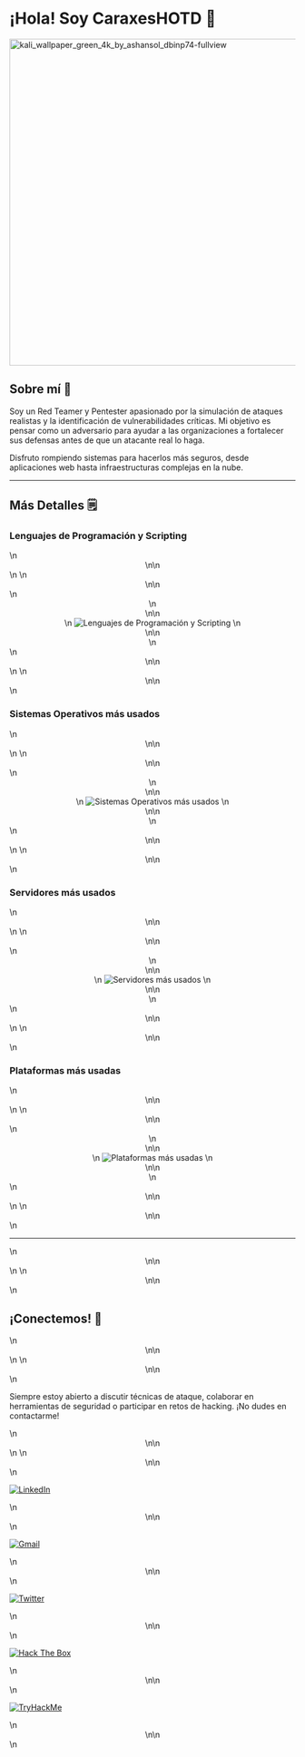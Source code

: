 # ¡Hola! Soy CaraxesHOTD 🐍

<img width="1024" height="576" alt="kali_wallpaper_green_4k_by_ashansol_dbinp74-fullview" src="https://github.com/user-attachments/assets/117b1123-e314-4feb-9564-a3ed26938708" />


## Sobre mí 🔎


Soy un Red Teamer y Pentester apasionado por la simulación de ataques realistas y la identificación de vulnerabilidades críticas. Mi objetivo es pensar como un adversario para ayudar a las organizaciones a fortalecer sus defensas antes de que un atacante real lo haga.

Disfruto rompiendo sistemas para hacerlos más seguros, desde aplicaciones web hasta infraestructuras complejas en la nube.


---


## Más Detalles 🗒️


### Lenguajes de Programación y Scripting

<!-- START_SECTION:forked-repos -->\n<div align="center">\n\n</div>\n<!-- END_SECTION:forked-repos -->


<!-- START_SECTION:forked-repos -->\n<div align="center">\n\n</div>\n<!-- END_SECTION:forked-repos -->
<div align="center">

<!-- START_SECTION:forked-repos -->\n<div align="center">\n\n</div>\n<!-- END_SECTION:forked-repos -->
  <img src="https://skillicons.dev/icons?i=py,bash,powershell,js,postgres,php,html" alt="Lenguajes de Programación y Scripting"/>

<!-- START_SECTION:forked-repos -->\n<div align="center">\n\n</div>\n<!-- END_SECTION:forked-repos -->
</div>

<!-- START_SECTION:forked-repos -->\n<div align="center">\n\n</div>\n<!-- END_SECTION:forked-repos -->


<!-- START_SECTION:forked-repos -->\n<div align="center">\n\n</div>\n<!-- END_SECTION:forked-repos -->
### Sistemas Operativos más usados

<!-- START_SECTION:forked-repos -->\n<div align="center">\n\n</div>\n<!-- END_SECTION:forked-repos -->


<!-- START_SECTION:forked-repos -->\n<div align="center">\n\n</div>\n<!-- END_SECTION:forked-repos -->
<div align="center">

<!-- START_SECTION:forked-repos -->\n<div align="center">\n\n</div>\n<!-- END_SECTION:forked-repos -->
  <img src="https://skillicons.dev/icons?i=windows,linux,kali" alt="Sistemas Operativos más usados"/>

<!-- START_SECTION:forked-repos -->\n<div align="center">\n\n</div>\n<!-- END_SECTION:forked-repos -->
</div>

<!-- START_SECTION:forked-repos -->\n<div align="center">\n\n</div>\n<!-- END_SECTION:forked-repos -->


<!-- START_SECTION:forked-repos -->\n<div align="center">\n\n</div>\n<!-- END_SECTION:forked-repos -->
### Servidores más usados

<!-- START_SECTION:forked-repos -->\n<div align="center">\n\n</div>\n<!-- END_SECTION:forked-repos -->


<!-- START_SECTION:forked-repos -->\n<div align="center">\n\n</div>\n<!-- END_SECTION:forked-repos -->
<div align="center">

<!-- START_SECTION:forked-repos -->\n<div align="center">\n\n</div>\n<!-- END_SECTION:forked-repos -->
  <img src="https://skillicons.dev/icons?i=aws,nginx,cloudflare" alt="Servidores más usados"/>

<!-- START_SECTION:forked-repos -->\n<div align="center">\n\n</div>\n<!-- END_SECTION:forked-repos -->
</div>

<!-- START_SECTION:forked-repos -->\n<div align="center">\n\n</div>\n<!-- END_SECTION:forked-repos -->


<!-- START_SECTION:forked-repos -->\n<div align="center">\n\n</div>\n<!-- END_SECTION:forked-repos -->
### Plataformas más usadas

<!-- START_SECTION:forked-repos -->\n<div align="center">\n\n</div>\n<!-- END_SECTION:forked-repos -->


<!-- START_SECTION:forked-repos -->\n<div align="center">\n\n</div>\n<!-- END_SECTION:forked-repos -->
<div align="center">

<!-- START_SECTION:forked-repos -->\n<div align="center">\n\n</div>\n<!-- END_SECTION:forked-repos -->
  <img src="https://skillicons.dev/icons?i=github,git,docker" alt="Plataformas más usadas"/>

<!-- START_SECTION:forked-repos -->\n<div align="center">\n\n</div>\n<!-- END_SECTION:forked-repos -->
</div>

<!-- START_SECTION:forked-repos -->\n<div align="center">\n\n</div>\n<!-- END_SECTION:forked-repos -->


<!-- START_SECTION:forked-repos -->\n<div align="center">\n\n</div>\n<!-- END_SECTION:forked-repos -->
---

<!-- START_SECTION:forked-repos -->\n<div align="center">\n\n</div>\n<!-- END_SECTION:forked-repos -->


<!-- START_SECTION:forked-repos -->\n<div align="center">\n\n</div>\n<!-- END_SECTION:forked-repos -->
## ¡Conectemos! 🤝

<!-- START_SECTION:forked-repos -->\n<div align="center">\n\n</div>\n<!-- END_SECTION:forked-repos -->


<!-- START_SECTION:forked-repos -->\n<div align="center">\n\n</div>\n<!-- END_SECTION:forked-repos -->
Siempre estoy abierto a discutir técnicas de ataque, colaborar en herramientas de seguridad o participar en retos de hacking. ¡No dudes en contactarme!

<!-- START_SECTION:forked-repos -->\n<div align="center">\n\n</div>\n<!-- END_SECTION:forked-repos -->


<!-- START_SECTION:forked-repos -->\n<div align="center">\n\n</div>\n<!-- END_SECTION:forked-repos -->
[![LinkedIn](https://img.shields.io/badge/LinkedIn-%230077B5.svg?style=for-the-badge&logo=linkedin&logoColor=white)](https://www.linkedin.com/in/tu-perfil/)

<!-- START_SECTION:forked-repos -->\n<div align="center">\n\n</div>\n<!-- END_SECTION:forked-repos -->
[![Gmail](https://img.shields.io/badge/Gmail-D14836?style=for-the-badge&logo=gmail&logoColor=white)](mailto:tu.email@gmail.com)

<!-- START_SECTION:forked-repos -->\n<div align="center">\n\n</div>\n<!-- END_SECTION:forked-repos -->
[![Twitter](https://img.shields.io/badge/Twitter-%231DA1F2.svg?style=for-the-badge&logo=Twitter&logoColor=white)](https://twitter.com/tu_usuario)

<!-- START_SECTION:forked-repos -->\n<div align="center">\n\n</div>\n<!-- END_SECTION:forked-repos -->
[![Hack The Box](https://img.shields.io/badge/Hack%20The%20Box-%239FEF00?style=for-the-badge&logo=HackTheBox&logoColor=black)](https://app.hackthebox.com/profile/TU_PERFIL)

<!-- START_SECTION:forked-repos -->\n<div align="center">\n\n</div>\n<!-- END_SECTION:forked-repos -->
[![TryHackMe](https://img.shields.io/badge/TryHackMe-%23212C36?style=for-the-badge&logo=TryHackMe&logoColor=white)](https://tryhackme.com/p/TU_PERFIL)

<!-- START_SECTION:forked-repos -->\n<div align="center">\n\n</div>\n<!-- END_SECTION:forked-repos -->
